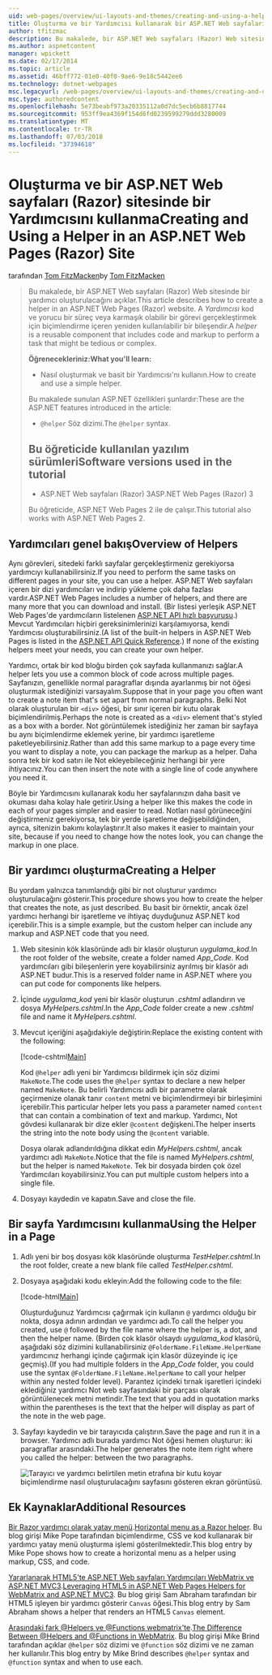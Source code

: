 ```yaml
---
uid: web-pages/overview/ui-layouts-and-themes/creating-and-using-a-helper-in-an-aspnet-web-pages-site
title: Oluşturma ve bir Yardımcısı kullanarak bir ASP.NET Web sayfaları (Razor) sitesinde | Microsoft Docs
author: tfitzmac
description: Bu makalede, bir ASP.NET Web sayfaları (Razor) Web sitesinde bir yardımcı oluşturulacağını açıklar. Bir yardımcı kod ve iyileştirilmiş işaretlemede içeren yeniden kullanılabilir bir bileşen olan...
ms.author: aspnetcontent
manager: wpickett
ms.date: 02/17/2014
ms.topic: article
ms.assetid: 46bff772-01e0-40f0-9ae6-9e18c5442ee6
ms.technology: dotnet-webpages
msc.legacyurl: /web-pages/overview/ui-layouts-and-themes/creating-and-using-a-helper-in-an-aspnet-web-pages-site
msc.type: authoredcontent
ms.openlocfilehash: 5e73beabf973a20335112a0d7dc5ecb6b8817744
ms.sourcegitcommit: 953ff9ea4369f154d6fd0239599279ddd3280009
ms.translationtype: MT
ms.contentlocale: tr-TR
ms.lasthandoff: 07/03/2018
ms.locfileid: "37394618"
---
```

<a name="creating-and-using-a-helper-in-an-aspnet-web-pages-razor-site"></a><span data-ttu-id="73de3-104">Oluşturma ve bir ASP.NET Web sayfaları (Razor) sitesinde bir Yardımcısını kullanma</span><span class="sxs-lookup"><span data-stu-id="73de3-104">Creating and Using a Helper in an ASP.NET Web Pages (Razor) Site</span></span>
====================
<span data-ttu-id="73de3-105">tarafından [Tom FitzMacken](https://github.com/tfitzmac)</span><span class="sxs-lookup"><span data-stu-id="73de3-105">by [Tom FitzMacken](https://github.com/tfitzmac)</span></span>

> <span data-ttu-id="73de3-106">Bu makalede, bir ASP.NET Web sayfaları (Razor) Web sitesinde bir yardımcı oluşturulacağını açıklar.</span><span class="sxs-lookup"><span data-stu-id="73de3-106">This article describes how to create a helper in an ASP.NET Web Pages (Razor) website.</span></span> <span data-ttu-id="73de3-107">A *Yardımcısı* kod ve yorucu bir süreç veya karmaşık olabilir bir görevi gerçekleştirmek için biçimlendirme içeren yeniden kullanılabilir bir bileşendir.</span><span class="sxs-lookup"><span data-stu-id="73de3-107">A *helper* is a reusable component that includes code and markup to perform a task that might be tedious or complex.</span></span>
> 
> <span data-ttu-id="73de3-108">**Öğrenecekleriniz:**</span><span class="sxs-lookup"><span data-stu-id="73de3-108">**What you'll learn:**</span></span> 
> 
> - <span data-ttu-id="73de3-109">Nasıl oluşturmak ve basit bir Yardımcısı'nı kullanın.</span><span class="sxs-lookup"><span data-stu-id="73de3-109">How to create and use a simple helper.</span></span>
> 
> <span data-ttu-id="73de3-110">Bu makalede sunulan ASP.NET özellikleri şunlardır:</span><span class="sxs-lookup"><span data-stu-id="73de3-110">These are the ASP.NET features introduced in the article:</span></span>
> 
> - <span data-ttu-id="73de3-111">`@helper` Söz dizimi.</span><span class="sxs-lookup"><span data-stu-id="73de3-111">The `@helper` syntax.</span></span>
>   
> 
> ## <a name="software-versions-used-in-the-tutorial"></a><span data-ttu-id="73de3-112">Bu öğreticide kullanılan yazılım sürümleri</span><span class="sxs-lookup"><span data-stu-id="73de3-112">Software versions used in the tutorial</span></span>
> 
> 
> - <span data-ttu-id="73de3-113">ASP.NET Web sayfaları (Razor) 3</span><span class="sxs-lookup"><span data-stu-id="73de3-113">ASP.NET Web Pages (Razor) 3</span></span>
>   
> 
> <span data-ttu-id="73de3-114">Bu öğreticide, ASP.NET Web Pages 2 ile de çalışır.</span><span class="sxs-lookup"><span data-stu-id="73de3-114">This tutorial also works with ASP.NET Web Pages 2.</span></span>


## <a name="overview-of-helpers"></a><span data-ttu-id="73de3-115">Yardımcıları genel bakış</span><span class="sxs-lookup"><span data-stu-id="73de3-115">Overview of Helpers</span></span>

<span data-ttu-id="73de3-116">Aynı görevleri, sitedeki farklı sayfalar gerçekleştirmeniz gerekiyorsa yardımcıyı kullanabilirsiniz.</span><span class="sxs-lookup"><span data-stu-id="73de3-116">If you need to perform the same tasks on different pages in your site, you can use a helper.</span></span> <span data-ttu-id="73de3-117">ASP.NET Web sayfaları içeren bir dizi yardımcıları ve indirip yükleme çok daha fazlası vardır.</span><span class="sxs-lookup"><span data-stu-id="73de3-117">ASP.NET Web Pages includes a number of helpers, and there are many more that you can download and install.</span></span> <span data-ttu-id="73de3-118">(Bir listesi yerleşik ASP.NET Web Pages'de yardımcıların listelenen [ASP.NET API hızlı başvurusu](https://go.microsoft.com/fwlink/?LinkId=202907).) Mevcut Yardımcıları hiçbiri gereksinimlerinizi karşılamıyorsa, kendi Yardımcısı oluşturabilirsiniz.</span><span class="sxs-lookup"><span data-stu-id="73de3-118">(A list of the built-in helpers in ASP.NET Web Pages is listed in the [ASP.NET API Quick Reference](https://go.microsoft.com/fwlink/?LinkId=202907).) If none of the existing helpers meet your needs, you can create your own helper.</span></span>

<span data-ttu-id="73de3-119">Yardımcı, ortak bir kod bloğu birden çok sayfada kullanmanızı sağlar.</span><span class="sxs-lookup"><span data-stu-id="73de3-119">A helper lets you use a common block of code across multiple pages.</span></span> <span data-ttu-id="73de3-120">Sayfanızın, genellikle normal paragraflar dışında ayarlanmış bir not öğesi oluşturmak istediğinizi varsayalım.</span><span class="sxs-lookup"><span data-stu-id="73de3-120">Suppose that in your page you often want to create a note item that's set apart from normal paragraphs.</span></span> <span data-ttu-id="73de3-121">Belki Not olarak oluşturulan bir `<div>` öğesi, bir sınır içeren bir kutu olarak biçimlendirilmiş.</span><span class="sxs-lookup"><span data-stu-id="73de3-121">Perhaps the note is created as a `<div>` element that's styled as a box with a border.</span></span> <span data-ttu-id="73de3-122">Not görüntülemek istediğiniz her zaman bir sayfaya bu aynı biçimlendirme eklemek yerine, bir yardımcı işaretleme paketleyebilirsiniz.</span><span class="sxs-lookup"><span data-stu-id="73de3-122">Rather than add this same markup to a page every time you want to display a note, you can package the markup as a helper.</span></span> <span data-ttu-id="73de3-123">Daha sonra tek bir kod satırı ile Not ekleyebileceğiniz herhangi bir yere ihtiyacınız.</span><span class="sxs-lookup"><span data-stu-id="73de3-123">You can then insert the note with a single line of code anywhere you need it.</span></span>

<span data-ttu-id="73de3-124">Böyle bir Yardımcısını kullanarak kodu her sayfalarınızın daha basit ve okuması daha kolay hale getirir.</span><span class="sxs-lookup"><span data-stu-id="73de3-124">Using a helper like this makes the code in each of your pages simpler and easier to read.</span></span> <span data-ttu-id="73de3-125">Notları nasıl görüneceğini değiştirmeniz gerekiyorsa, tek bir yerde işaretleme değişebildiğinden, ayrıca, sitenizin bakımı kolaylaştırır.</span><span class="sxs-lookup"><span data-stu-id="73de3-125">It also makes it easier to maintain your site, because if you need to change how the notes look, you can change the markup in one place.</span></span>

## <a name="creating-a-helper"></a><span data-ttu-id="73de3-126">Bir yardımcı oluşturma</span><span class="sxs-lookup"><span data-stu-id="73de3-126">Creating a Helper</span></span>

<span data-ttu-id="73de3-127">Bu yordam yalnızca tanımlandığı gibi bir not oluşturur yardımcı oluşturulacağını gösterir.</span><span class="sxs-lookup"><span data-stu-id="73de3-127">This procedure shows you how to create the helper that creates the note, as just described.</span></span> <span data-ttu-id="73de3-128">Bu basit bir örnektir, ancak özel yardımcı herhangi bir işaretleme ve ihtiyaç duyduğunuz ASP.NET kod içerebilir.</span><span class="sxs-lookup"><span data-stu-id="73de3-128">This is a simple example, but the custom helper can include any markup and ASP.NET code that you need.</span></span>

1. <span data-ttu-id="73de3-129">Web sitesinin kök klasöründe adlı bir klasör oluşturun *uygulama\_kod*.</span><span class="sxs-lookup"><span data-stu-id="73de3-129">In the root folder of the website, create a folder named *App\_Code*.</span></span> <span data-ttu-id="73de3-130">Kod yardımcıları gibi bileşenlerin yere koyabilirsiniz ayrılmış bir klasör adı ASP.NET budur.</span><span class="sxs-lookup"><span data-stu-id="73de3-130">This is a reserved folder name in ASP.NET where you can put code for components like helpers.</span></span>
2. <span data-ttu-id="73de3-131">İçinde *uygulama\_kod* yeni bir klasör oluşturun *.cshtml* adlandırın ve dosya *MyHelpers.cshtml*.</span><span class="sxs-lookup"><span data-stu-id="73de3-131">In the *App\_Code* folder create a new *.cshtml* file and name it *MyHelpers.cshtml*.</span></span>
3. <span data-ttu-id="73de3-132">Mevcut içeriğini aşağıdakiyle değiştirin:</span><span class="sxs-lookup"><span data-stu-id="73de3-132">Replace the existing content with the following:</span></span>

    [!code-cshtml[Main](creating-and-using-a-helper-in-an-aspnet-web-pages-site/samples/sample1.cshtml)]

    <span data-ttu-id="73de3-133">Kod `@helper` adlı yeni bir Yardımcısı bildirmek için söz dizimi `MakeNote`.</span><span class="sxs-lookup"><span data-stu-id="73de3-133">The code uses the `@helper` syntax to declare a new helper named `MakeNote`.</span></span> <span data-ttu-id="73de3-134">Bu belirli Yardımcısı adlı bir parametre olarak geçirmenize olanak tanır `content` metni ve biçimlendirmeyi bir birleşimini içerebilir.</span><span class="sxs-lookup"><span data-stu-id="73de3-134">This particular helper lets you pass a parameter named `content` that can contain a combination of text and markup.</span></span> <span data-ttu-id="73de3-135">Yardımcı, Not gövdesi kullanarak bir dize ekler `@content` değişkeni.</span><span class="sxs-lookup"><span data-stu-id="73de3-135">The helper inserts the string into the note body using the `@content` variable.</span></span>

    <span data-ttu-id="73de3-136">Dosya olarak adlandırıldığına dikkat edin *MyHelpers.cshtml*, ancak yardımcı adlı `MakeNote`.</span><span class="sxs-lookup"><span data-stu-id="73de3-136">Notice that the file is named *MyHelpers.cshtml*, but the helper is named `MakeNote`.</span></span> <span data-ttu-id="73de3-137">Tek bir dosyada birden çok özel Yardımcıları koyabilirsiniz.</span><span class="sxs-lookup"><span data-stu-id="73de3-137">You can put multiple custom helpers into a single file.</span></span>
4. <span data-ttu-id="73de3-138">Dosyayı kaydedin ve kapatın.</span><span class="sxs-lookup"><span data-stu-id="73de3-138">Save and close the file.</span></span>

## <a name="using-the-helper-in-a-page"></a><span data-ttu-id="73de3-139">Bir sayfa Yardımcısını kullanma</span><span class="sxs-lookup"><span data-stu-id="73de3-139">Using the Helper in a Page</span></span>

1. <span data-ttu-id="73de3-140">Adlı yeni bir boş dosyası kök klasöründe oluşturma *TestHelper.cshtml*.</span><span class="sxs-lookup"><span data-stu-id="73de3-140">In the root folder, create a new blank file called *TestHelper.cshtml*.</span></span>
2. <span data-ttu-id="73de3-141">Dosyaya aşağıdaki kodu ekleyin:</span><span class="sxs-lookup"><span data-stu-id="73de3-141">Add the following code to the file:</span></span>

    [!code-html[Main](creating-and-using-a-helper-in-an-aspnet-web-pages-site/samples/sample2.html)]

    <span data-ttu-id="73de3-142">Oluşturduğunuz Yardımcısı çağırmak için kullanın `@` yardımcı olduğu bir nokta, dosya adının ardından ve yardımcı adı.</span><span class="sxs-lookup"><span data-stu-id="73de3-142">To call the helper you created, use `@` followed by the file name where the helper is, a dot, and then the helper name.</span></span> <span data-ttu-id="73de3-143">(Birden çok klasör olsaydı *uygulama\_kod* klasörü, aşağıdaki söz dizimini kullanabilirsiniz `@FolderName.FileName.HelperName` yardımcınız herhangi içinde çağırmak için klasör düzeyinde iç içe geçmiş).</span><span class="sxs-lookup"><span data-stu-id="73de3-143">(If you had multiple folders in the *App\_Code* folder, you could use the syntax `@FolderName.FileName.HelperName` to call your helper within any nested folder level).</span></span> <span data-ttu-id="73de3-144">Parantez içindeki tırnak işaretleri içindeki eklediğiniz yardımcı Not web sayfasındaki bir parçası olarak görüntülenecek metni metindir.</span><span class="sxs-lookup"><span data-stu-id="73de3-144">The text that you add in quotation marks within the parentheses is the text that the helper will display as part of the note in the web page.</span></span>
3. <span data-ttu-id="73de3-145">Sayfayı kaydedin ve bir tarayıcıda çalıştırın.</span><span class="sxs-lookup"><span data-stu-id="73de3-145">Save the page and run it in a browser.</span></span> <span data-ttu-id="73de3-146">Yardımcı adlı burada yardımcı Not öğesi hemen oluşturur: iki paragraflar arasındaki.</span><span class="sxs-lookup"><span data-stu-id="73de3-146">The helper generates the note item right where you called the helper: between the two paragraphs.</span></span>

    ![Tarayıcı ve yardımcı belirtilen metin etrafına bir kutu koyar biçimlendirme nasıl oluşturulacağını sayfasını gösteren ekran görüntüsü.](creating-and-using-a-helper-in-an-aspnet-web-pages-site/_static/image1.jpg)

## <a name="additional-resources"></a><span data-ttu-id="73de3-148">Ek Kaynaklar</span><span class="sxs-lookup"><span data-stu-id="73de3-148">Additional Resources</span></span>


<span data-ttu-id="73de3-149">[Bir Razor yardımcı olarak yatay menü](http://mikepope.com/blog/DisplayBlog.aspx?permalink=2341).</span><span class="sxs-lookup"><span data-stu-id="73de3-149">[Horizontal menu as a Razor helper](http://mikepope.com/blog/DisplayBlog.aspx?permalink=2341).</span></span> <span data-ttu-id="73de3-150">Bu blog girişi Mike Pope tarafından biçimlendirme, CSS ve kod kullanarak bir yardımcı yatay menü oluşturma işlemi gösterilmektedir.</span><span class="sxs-lookup"><span data-stu-id="73de3-150">This blog entry by Mike Pope shows how to create a horizontal menu as a helper using markup, CSS, and code.</span></span>

<span data-ttu-id="73de3-151">[Yararlanarak HTML5'te ASP.NET Web sayfaları Yardımcıları WebMatrix ve ASP.NET MVC3](http://geekswithblogs.net/wildturtle/archive/2010/11/08/html5-in-asp.net-web-pages-helpers-for-webmatrix-and_aspnet_mvc3.aspx).</span><span class="sxs-lookup"><span data-stu-id="73de3-151">[Leveraging HTML5 in ASP.NET Web Pages Helpers for WebMatrix and ASP.NET MVC3](http://geekswithblogs.net/wildturtle/archive/2010/11/08/html5-in-asp.net-web-pages-helpers-for-webmatrix-and_aspnet_mvc3.aspx).</span></span> <span data-ttu-id="73de3-152">Bu blog girişi Sam Abraham tarafından bir HTML5 işleyen bir yardımcı gösterir `Canvas` öğesi.</span><span class="sxs-lookup"><span data-stu-id="73de3-152">This blog entry by Sam Abraham shows a helper that renders an HTML5 `Canvas` element.</span></span>

<span data-ttu-id="73de3-153">[Arasındaki fark @Helpers ve @Functions webmatrix'te](http://www.mikesdotnetting.com/Article/173/The-Difference-Between-@Helpers-and-@Functions-In-WebMatrix).</span><span class="sxs-lookup"><span data-stu-id="73de3-153">[The Difference Between @Helpers and @Functions in WebMatrix](http://www.mikesdotnetting.com/Article/173/The-Difference-Between-@Helpers-and-@Functions-In-WebMatrix).</span></span> <span data-ttu-id="73de3-154">Bu blog girişi Mike Brind tarafından açıklar `@helper` söz dizimi ve `@function` söz dizimi ve ne zaman her kullanılır.</span><span class="sxs-lookup"><span data-stu-id="73de3-154">This blog entry by Mike Brind describes `@helper` syntax and `@function` syntax and when to use each.</span></span>
